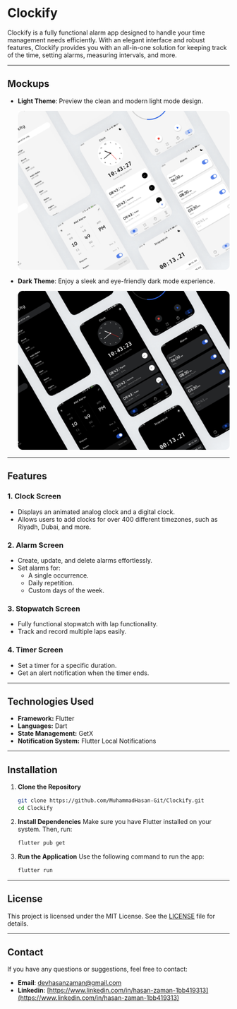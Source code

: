 # Clockify

Clockify is a fully functional alarm app designed to handle your time management needs efficiently. With an elegant interface and robust features, Clockify provides you with an all-in-one solution for keeping track of the time, setting alarms, measuring intervals, and more.

---

## Mockups
- **Light Theme**: Preview the clean and modern light mode design.

  <img src="https://github.com/MuhammadHasan-Git/Clockify/blob/main/assets/screenshots/Mockup-Light.png" alt="Clockify Light Mode"/>

- **Dark Theme**: Enjoy a sleek and eye-friendly dark mode experience.

  <img src="https://github.com/MuhammadHasan-Git/Clockify/blob/main/assets/screenshots/Mockup-Dark.png" alt="Clockify Light Mode"/>
---

## Features

### 1. **Clock Screen**
- Displays an animated analog clock and a digital clock.
- Allows users to add clocks for over 400 different timezones, such as Riyadh, Dubai, and more.

### 2. **Alarm Screen**
- Create, update, and delete alarms effortlessly.
- Set alarms for:
  - A single occurrence.
  - Daily repetition.
  - Custom days of the week.

### 3. **Stopwatch Screen**
- Fully functional stopwatch with lap functionality.
- Track and record multiple laps easily.

### 4. **Timer Screen**
- Set a timer for a specific duration.
- Get an alert notification when the timer ends.

---

## Technologies Used
- **Framework:** Flutter
- **Languages:** Dart
- **State Management:** GetX
- **Notification System:** Flutter Local Notifications

---

## Installation

1. **Clone the Repository**
   ```bash
   git clone https://github.com/MuhammadHasan-Git/Clockify.git
   cd Clockify
   ```

2. **Install Dependencies**
   Make sure you have Flutter installed on your system. Then, run:
   ```bash
   flutter pub get
   ```

3. **Run the Application**
   Use the following command to run the app:
   ```bash
   flutter run
   ```

---

## License
This project is licensed under the MIT License. See the [LICENSE](LICENSE) file for details.

---

## Contact
If you have any questions or suggestions, feel free to contact:
- **Email**: [devhasanzaman@gmail.com](mailto:devhasanzaman@gmail.com)
- **Linkedin**: [https://www.linkedin.com/in/hasan-zaman-1bb419313](https://www.linkedin.com/in/hasan-zaman-1bb419313)

